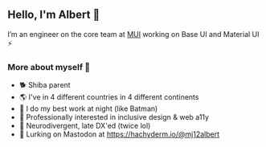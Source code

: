 ## Hello, I'm Albert 👋
I’m an engineer on the core team at [MUI](https://github.com/mui) working on Base UI and Material UI ⚡️

### More about myself 🍿
- 🐕 Shiba parent
- 🌎 I've in 4 different countries in 4 different continents
- 🌚 I do my best work at night (like Batman)
- 🦾 Professionally interested in inclusive design & web a11y 
- 💭 Neurodivergent, late DX'ed (twice lol)
- 💬 Lurking on Mastodon at https://hachyderm.io/@mj12albert
